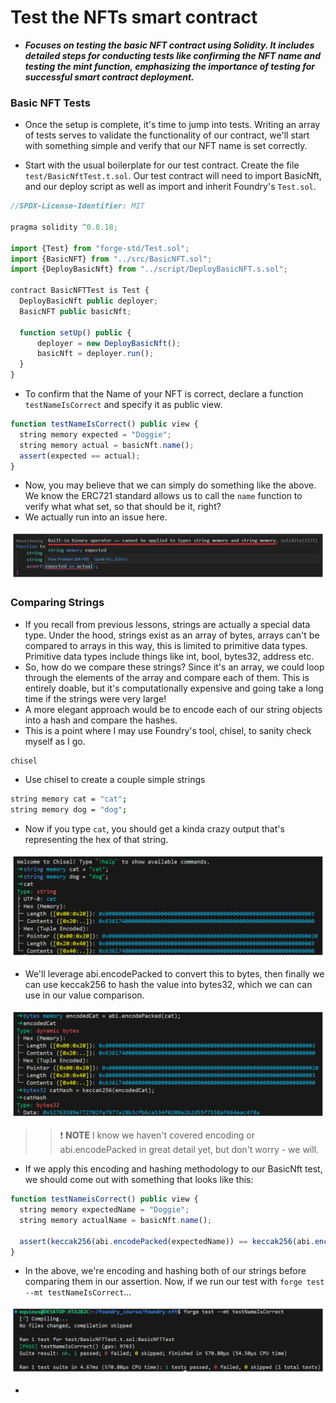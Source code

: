 # Test the NFTs smart contract
- ***Focuses on testing the basic NFT contract using Solidity. It includes detailed steps for conducting tests like confirming the NFT name and testing the mint function, emphasizing the importance of testing for successful smart contract deployment.***

### Basic NFT Tests
- Once the setup is complete, it's time to jump into tests. Writing an array of tests serves to validate the functionality of our contract, we'll start with something simple and verify that our NFT name is set correctly.

- Start with the usual boilerplate for our test contract. Create the file `test/BasicNftTest.t.sol`. Our test contract will need to import BasicNft, and our deploy script as well as import and inherit Foundry's `Test.sol`.

```js
//SPDX-License-Identifier: MIT

pragma solidity ^0.8.18;

import {Test} from "forge-std/Test.sol";
import {BasicNFT} from "../src/BasicNFT.sol";
import {DeployBasicNft} from "../script/DeployBasicNFT.s.sol";

contract BasicNFTTest is Test {
  DeployBasicNft public deployer;
  BasicNFT public basicNft;

  function setUp() public {
      deployer = new DeployBasicNft();
      basicNft = deployer.run();
  }
}
```

- To confirm that the Name of your NFT is correct, declare a function `testNameIsCorrect` and specify it as public view.

```js
function testNameIsCorrect() public view {
  string memory expected = "Doggie";
  string memory actual = basicNft.name();
  assert(expected == actual);
}
```

- Now, you may believe that we can simply do something like the above. We know the ERC721 standard allows us to call the `name` function to verify what what set, so that should be it, right?
- We actually run into an issue here.

![alt text](<Images/image copy 12.png>)

### Comparing Strings
- If you recall from previous lessons, strings are actually a special data type. Under the hood, strings exist as an array of bytes, arrays can't be compared to arrays in this way, this is limited to primitive data types. Primitive data types include things like int, bool, bytes32, address etc.
- So, how do we compare these strings? Since it's an array, we could loop through the elements of the array and compare each of them. This is entirely doable, but it's computationally expensive and going take a long time if the strings were very large!
- A more elegant approach would be to encode each of our string objects into a hash and compare the hashes.
- This is a point where I may use Foundry's tool, chisel, to sanity check myself as I go.

```bash
chisel
```

- Use chisel to create a couple simple strings

```bash
string memory cat = "cat";
string memory dog = "dog";
```

- Now if you type `cat`, you should get a kinda crazy output that's representing the hex of that string.

![alt text](<Images/image copy 13.png>)

- We'll leverage abi.encodePacked to convert this to bytes, then finally we can use keccak256 to hash the value into bytes32, which we can can use in our value comparison.

![alt text](<Images/image copy 14.png>)

>> ❗ **NOTE** I know we haven't covered encoding or abi.encodePacked in great detail yet, but don't worry - we will.

- If we apply this encoding and hashing methodology to our BasicNft test, we should come out with something that looks like this:

```js
function testNameisCorrect() public view {
  string memory expectedName = "Doggie";
  string memory actualName = basicNft.name();

  assert(keccak256(abi.encodePacked(expectedName)) == keccak256(abi.encodePacked(actualName)));
}
```

- In the above, we're encoding and hashing both of our strings before comparing them in our assertion. Now, if we run our test with `forge test --mt testNameIsCorrect`...

![alt text](<Images/image copy 15.png>)

- 